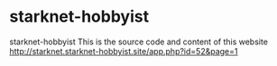 # starknet-hobbyist
starknet-hobbyist
This is the source code and content of this website
http://starknet.starknet-hobbyist.site/app.php?id=52&page=1
